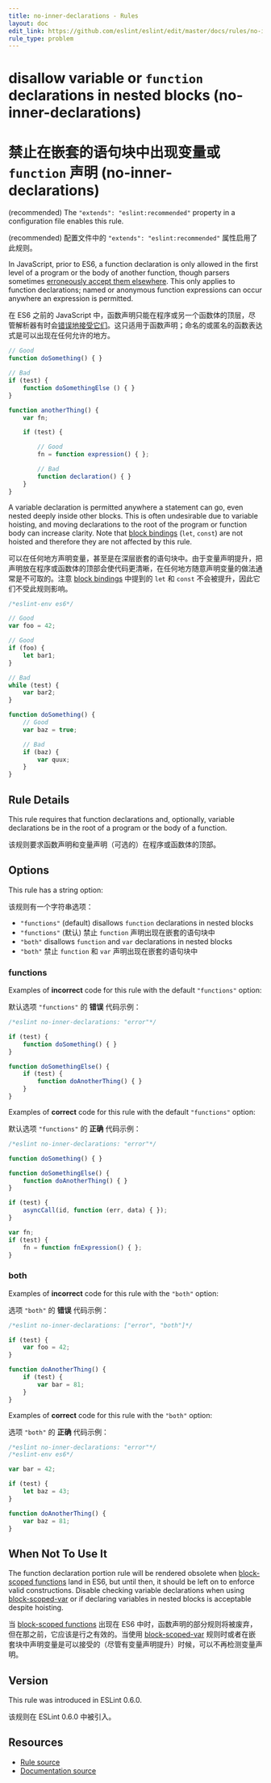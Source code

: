 ```yaml
---
title: no-inner-declarations - Rules
layout: doc
edit_link: https://github.com/eslint/eslint/edit/master/docs/rules/no-inner-declarations.md
rule_type: problem
---
```

<!-- Note: No pull requests accepted for this file. See README.md in the root directory for details. -->

# disallow variable or `function` declarations in nested blocks  (no-inner-declarations)

# 禁止在嵌套的语句块中出现变量或 `function` 声明 (no-inner-declarations)

(recommended) The `"extends": "eslint:recommended"` property in a configuration file enables this rule.

(recommended) 配置文件中的 `"extends": "eslint:recommended"` 属性启用了此规则。

In JavaScript, prior to ES6, a function declaration is only allowed in the first level of a program or the body of another function, though parsers sometimes [erroneously accept them elsewhere](https://code.google.com/p/esprima/issues/detail?id=422). This only applies to function declarations; named or anonymous function expressions can occur anywhere an expression is permitted.

在 ES6 之前的 JavaScript 中，函数声明只能在程序或另一个函数体的顶层，尽管解析器有时会[错误地接受它们](https://code.google.com/p/esprima/issues/detail?id=422)。这只适用于函数声明；命名的或匿名的函数表达式是可以出现在任何允许的地方。

```js
// Good
function doSomething() { }

// Bad
if (test) {
    function doSomethingElse () { }
}

function anotherThing() {
    var fn;

    if (test) {

        // Good
        fn = function expression() { };

        // Bad
        function declaration() { }
    }
}
```

A variable declaration is permitted anywhere a statement can go, even nested deeply inside other blocks. This is often undesirable due to variable hoisting, and moving declarations to the root of the program or function body can increase clarity. Note that [block bindings](https://leanpub.com/understandinges6/read#leanpub-auto-block-bindings) (`let`, `const`) are not hoisted and therefore they are not affected by this rule.

可以在任何地方声明变量，甚至是在深层嵌套的语句块中。由于变量声明提升，把声明放在程序或函数体的顶部会使代码更清晰，在任何地方随意声明变量的做法通常是不可取的。注意 [block bindings](https://leanpub.com/understandinges6/read#leanpub-auto-block-bindings) 中提到的 `let` 和 `const` 不会被提升，因此它们不受此规则影响。

```js
/*eslint-env es6*/

// Good
var foo = 42;

// Good
if (foo) {
    let bar1;
}

// Bad
while (test) {
    var bar2;
}

function doSomething() {
    // Good
    var baz = true;

    // Bad
    if (baz) {
        var quux;
    }
}
```

## Rule Details

This rule requires that function declarations and, optionally, variable declarations be in the root of a program or the body of a function.

该规则要求函数声明和变量声明（可选的）在程序或函数体的顶部。

## Options

This rule has a string option:

该规则有一个字符串选项：

* `"functions"` (default) disallows `function` declarations in nested blocks
* `"functions"` (默认) 禁止 `function` 声明出现在嵌套的语句块中
* `"both"` disallows `function` and `var` declarations in nested blocks
* `"both"` 禁止 `function` 和 `var` 声明出现在嵌套的语句块中

### functions

Examples of **incorrect** code for this rule with the default `"functions"` option:

默认选项 `"functions"` 的 **错误** 代码示例：

```js
/*eslint no-inner-declarations: "error"*/

if (test) {
    function doSomething() { }
}

function doSomethingElse() {
    if (test) {
        function doAnotherThing() { }
    }
}
```

Examples of **correct** code for this rule with the default `"functions"` option:

默认选项 `"functions"` 的 **正确** 代码示例：

```js
/*eslint no-inner-declarations: "error"*/

function doSomething() { }

function doSomethingElse() {
    function doAnotherThing() { }
}

if (test) {
    asyncCall(id, function (err, data) { });
}

var fn;
if (test) {
    fn = function fnExpression() { };
}
```

### both

Examples of **incorrect** code for this rule with the `"both"` option:

选项 `"both"` 的 **错误** 代码示例：

```js
/*eslint no-inner-declarations: ["error", "both"]*/

if (test) {
    var foo = 42;
}

function doAnotherThing() {
    if (test) {
        var bar = 81;
    }
}
```

Examples of **correct** code for this rule with the `"both"` option:

选项 `"both"` 的 **正确** 代码示例：

```js
/*eslint no-inner-declarations: "error"*/
/*eslint-env es6*/

var bar = 42;

if (test) {
    let baz = 43;
}

function doAnotherThing() {
    var baz = 81;
}
```

## When Not To Use It

The function declaration portion rule will be rendered obsolete when [block-scoped functions](https://bugzilla.mozilla.org/show_bug.cgi?id=585536) land in ES6, but until then, it should be left on to enforce valid constructions. Disable checking variable declarations when using [block-scoped-var](block-scoped-var) or if declaring variables in nested blocks is acceptable despite hoisting.

当 [block-scoped functions](https://bugzilla.mozilla.org/show_bug.cgi?id=585536) 出现在 ES6 中时，函数声明的部分规则将被废弃，但在那之前，它应该是行之有效的。当使用 [block-scoped-var](block-scoped-var) 规则时或者在嵌套块中声明变量是可以接受的（尽管有变量声明提升）时候，可以不再检测变量声明。

## Version

This rule was introduced in ESLint 0.6.0.

该规则在 ESLint 0.6.0 中被引入。

## Resources

* [Rule source](https://github.com/eslint/eslint/tree/master/lib/rules/no-inner-declarations.js)
* [Documentation source](https://github.com/eslint/eslint/tree/master/docs/rules/no-inner-declarations.md)
